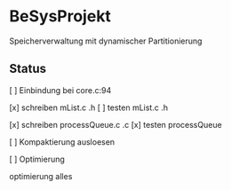 # BeSysProjekt

Speicherverwaltung mit dynamischer Partitionierung

## Status

[ ] Einbindung bei core.c:94

[x] schreiben mList.c .h
[ ] testen mList.c .h

[x] schreiben processQueue.c .c
[x] testen processQueue

[ ] Kompaktierung ausloesen

[ ] Optimierung

optimierung alles 
